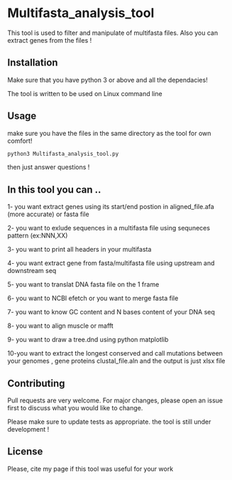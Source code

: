 # Multifasta_analysis_tool

This tool is used to filter and manipulate of multifasta files. Also you can extract genes from the files !

## Installation

Make sure that you have python 3 or above and all the dependacies!

The tool is written to be used on Linux command line

## Usage
make sure you have the files in the same directory as the tool for own comfort!

```python
python3 Multifasta_analysis_tool.py

```
then just answer questions !

## In this tool you can ..
1- you want extract genes using its start/end postion in aligned_file.afa (more accurate) or fasta file

2- you want to exlude sequences in a multifasta file using sequneces pattern (ex:NNN,XX)

3- you want to  print all headers in your multifasta

4- you want extract gene from fasta/multifasta file using upstream and downstream seq

5- you want to translat DNA fasta file on the 1 frame

6- you want to NCBI efetch or you want to merge fasta file 

7- you want to know GC content and N bases content of your DNA seq

8- you want to align muscle or mafft

9- you want to draw a tree.dnd using python matplotlib

10-you want to extract the longest conserved and call mutations between your genomes , gene proteins clustal_file.aln and the output is just xlsx file 

## Contributing
Pull requests are very welcome. For major changes, please open an issue first to discuss what you would like to change.

Please make sure to update tests as appropriate.
the tool is still under development !
## License
Please, cite my page if this tool was useful for your work
